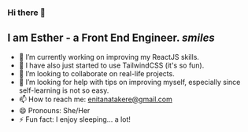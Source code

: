 ### Hi there 👋

## I am Esther - a Front End Engineer. *smiles*

- 🔭 I’m currently working on improving my ReactJS skills.
- 🌱 I have also just started to use TailwindCSS (it's so fun).
- 👯 I’m looking to collaborate on real-life projects.
- 🤔 I’m looking for help with tips on improving myself, especially since self-learning is not so easy.
- 📫 How to reach me: enitanatakere@gmail.com
- 😄 Pronouns: She/Her
- ⚡ Fun fact: I enjoy sleeping... a lot!

